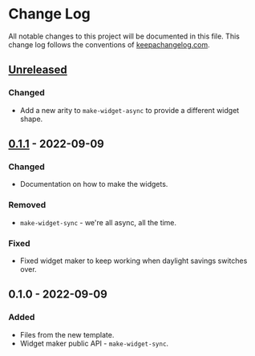 # Change Log
All notable changes to this project will be documented in this file. This change log follows the conventions of [keepachangelog.com](http://keepachangelog.com/).

## [Unreleased]
### Changed
- Add a new arity to `make-widget-async` to provide a different widget shape.

## [0.1.1] - 2022-09-09
### Changed
- Documentation on how to make the widgets.

### Removed
- `make-widget-sync` - we're all async, all the time.

### Fixed
- Fixed widget maker to keep working when daylight savings switches over.

## 0.1.0 - 2022-09-09
### Added
- Files from the new template.
- Widget maker public API - `make-widget-sync`.

[Unreleased]: https://sourcehost.site/your-name/sample-project/compare/0.1.1...HEAD
[0.1.1]: https://sourcehost.site/your-name/sample-project/compare/0.1.0...0.1.1
